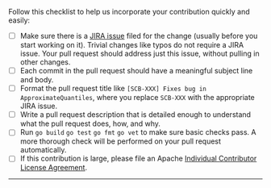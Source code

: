 Follow this checklist to help us incorporate your contribution quickly and easily:

 - [ ] Make sure there is a [JIRA issue](https://issues.apache.org/jira/browse/SCB) filed for the change (usually before you start working on it).  Trivial changes like typos do not require a JIRA issue.  Your pull request should address just this issue, without pulling in other changes.
 - [ ] Each commit in the pull request should have a meaningful subject line and body.
 - [ ] Format the pull request title like `[SCB-XXX] Fixes bug in ApproximateQuantiles`, where you replace `SCB-XXX` with the appropriate JIRA issue.
 - [ ] Write a pull request description that is detailed enough to understand what the pull request does, how, and why.
 - [ ] Run `go build` `go test` `go fmt` `go vet` to make sure basic checks pass. A more thorough check will be performed on your pull request automatically.
 - [ ] If this contribution is large, please file an Apache [Individual Contributor License Agreement](https://www.apache.org/licenses/icla.pdf).

---
